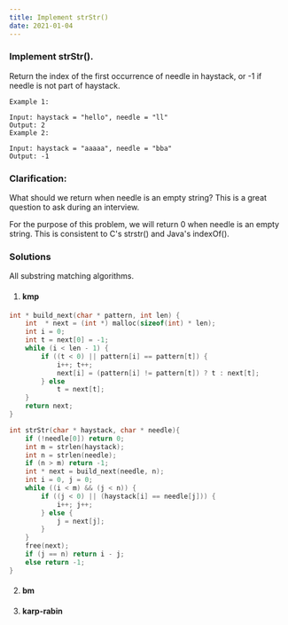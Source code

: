 ```yaml
---
title: Implement strStr()
date: 2021-01-04
---
```

### Implement strStr().

Return the index of the first occurrence of needle in haystack, or -1 if needle is not part of haystack.

```
Example 1:

Input: haystack = "hello", needle = "ll"
Output: 2
Example 2:

Input: haystack = "aaaaa", needle = "bba"
Output: -1
```

### Clarification:

What should we return when needle is an empty string? This is a great question to ask during an interview.

For the purpose of this problem, we will return 0 when needle is an empty string. This is consistent to C's strstr() and Java's indexOf().

### Solutions

All substring matching algorithms.

1. #### kmp

```cpp
int * build_next(char * pattern, int len) {
    int  * next = (int *) malloc(sizeof(int) * len);
    int i = 0;
    int t = next[0] = -1;
    while (i < len - 1) {
        if ((t < 0) || pattern[i] == pattern[t]) {
            i++; t++;
            next[i] = (pattern[i] != pattern[t]) ? t : next[t];
        } else
            t = next[t];
    }
    return next;
}

int strStr(char * haystack, char * needle){
    if (!needle[0]) return 0;
    int m = strlen(haystack);
    int n = strlen(needle);
    if (n > m) return -1;
    int * next = build_next(needle, n);
    int i = 0, j = 0;
    while ((i < m) && (j < n)) {
        if ((j < 0) || (haystack[i] == needle[j])) {
            i++; j++;
        } else {
            j = next[j];
        }
    }
    free(next);
    if (j == n) return i - j;
    else return -1;
}
```

2. #### bm


3. #### karp-rabin
